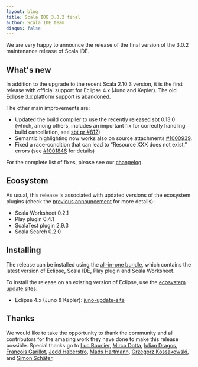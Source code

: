 ```yaml
---
layout: blog
title: Scala IDE 3.0.2 final
author: Scala IDE team
disqus: false
---
```


We are very happy to announce the release of the final version of the 3.0.2 maintenance release of Scala IDE.

## What's new

In addition to the upgrade to the recent Scala 2.10.3 version, it is the first release with official support for Eclipse 4.x (Juno and Kepler). The old Eclipse 3.x platform support is abandoned.

The other main improvements are:

* Updated the build compiler to use the recently released sbt 0.13.0 (which, among others,
includes an important fix for correctly handling build cancellation, see [sbt pr #812](https://github.com/sbt/sbt/pull/821))
* Semantic highlighting now works also on source attachments [#1000939](https://www.assembla.com/spaces/scala-ide/tickets/1000939).
* Fixed a race-condition that can lead to “Resource XXX does not exist.” errors (see [#1001846](https://www.assembla.com/spaces/scala-ide/tickets/1001846) for details)

For the complete list of fixes, please see our [changelog][changelog].

## Ecosystem

As usual, this release is associated with updated versions of the ecosystem plugins (check the [previous announcement](/blog/release-notes-3.0.2-RC01.html) for more details):

* Scala Worksheet 0.2.1
* Play plugin 0.4.1
* ScalaTest plugin 2.9.3
* Scala Search 0.2.0

## Installing

The release can be installed using the [all-in-one bundle](/download/sdk.html), which contains the latest version of Eclipse, Scala IDE, Play plugin and Scala Worksheet.

To install the release on an existing version of Eclipse, use the [ecosystem update sites](/download/current.html):

* Eclipse 4.x (Juno & Kepler): [juno-update-site](http://download.scala-ide.org/sdk/e38/scala210/stable/site/)

## Thanks

We would like to take the opportunity to thank the community and all contributors for the
amazing work they have done to make this release possible. Special thanks go to
[Luc Bourlier](https://github.com/skyluc), [Mirco Dotta](https://github.com/dotta),
[Iulian Dragos](https://github.com/dragos), [François Garillot](https://github.com/huitseeker),
[Jedd Haberstro](https://github.com/jhaberstro), [Mads Hartmann](https://github.com/mads379),
[Grzegorz Kossakowski](https://github.com/gkossakowski), and [Simon Schäfer](https://github.com/sschaef).

[changelog]: http://scala-ide.org/docs/changelog.html#3_0_2
